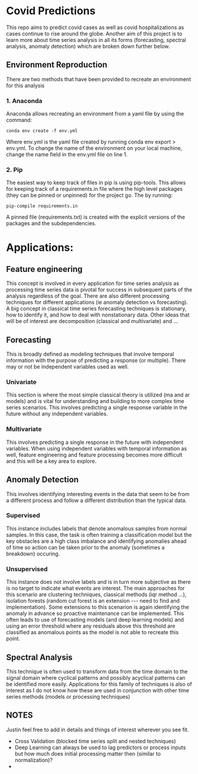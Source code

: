 # Covid Predictions

This repo aims to predict covid cases as well as covid hospitalizations as cases continue to rise around the globe. Another aim of this project is to learn more about time series analysis in all its forms (forecasting, spectral analysis, anomaly detection) which are broken down further below.

## Environment Reproduction

There are two methods that have been provided to recreate an environment for this analysis

### 1. Anaconda

Anaconda allows recreating an environment from a yaml file by using the command:

```
conda env create -f env.yml
```

Where env.yml is the yaml file created by running conda env export > env.yml. To change the name of the environment on your local machine, change the name field in the env.yml file on line 1.

### 2. Pip

The easiest way to keep track of files in pip is using pip-tools. This allows for keeping track of a requirements.in file where the high level packages (they can be pinned or unpinned) for the project go. The by running:

```
pip-compile requirements.in
```

A pinned file (requirements.txt) is created with the explicit versions of the packages and the subdependencies.

# Applications:

## Feature engineering

This concept is involved in every application for time series analysis as processing time series data is pivotal for success in subsequent parts of the analysis regardless of the goal. There are also different processing techniques for different applications (ie anomaly detection vs forecasting). A big concept in classical time series forecasting techniques is stationary, how to identify it, and how to deal with nonstationary data. Other ideas that will be of interest are decomposition (classical and multivariate) and ...

## Forecasting

This is broadly defined as modeling techniques that involve temporal information with the purpose of predicting a response (or multiple). There may or not be independent variables used as well. 

### Univariate

This section is where the most simple classical theory is utilized (ma and ar models) and is vital for understanding and building to more complex time series scenarios. This involves predicting a single response variable in the future without any independent variables.

### Multivariate

This involves predicting a single response in the future with independent variables. When using independent variables with temporal information as well, feature engineering and feature processing becomes more difficult and this will be a key area to explore.

## Anomaly Detection

This involves identifying interesting events in the data that seem to be from a different process and follow a different distribution than the typical data.

### Supervised

This instance includes labels that denote anomalous samples from normal samples. In this case, the task is often training a classification model but the key obstacles are a high class imbalance and identifying anomalies ahead of time so action can be taken prior to the anomaly (sometimes a breakdown) occuring.

### Unsupervised

This instance does not involve labels and is in turn more subjective as there is no target to indicate what events are interest. The main approaches for this scenario are clustering techniques, classical methods (iqr method ...), isolation forests (random cut forest is an extension --- need to find and implementation). Some extensions to this scenarion is again identifying the anomaly in advance so proactive maintenance can be implemented. This often leads to use of forecasting models (and deep learning models) and using an error threshold where any residuals above this threshold are classified as anomalous points as the model is not able to recreate this point.

## Spectral Analysis

This technique is often used to transform data from the time domain to the signal domain where cyclical patterns and possibly acyclical patterns can be identified more easily. Applications for this family of techniques is also of interest as I do not know how these are used in conjunction with other time series methods (models or processing techniques)

## NOTES

Justin feel free to add in details and things of interest wherever you see fit.

* Cross Validation (blocked time series split and nested techniques)
* Deep Learning can always be used to lag predictors or process inputs but how much does initial processing matter then (similar to normalization)?
*  



